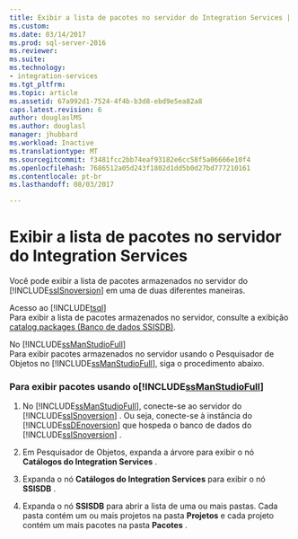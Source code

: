 ```yaml
---
title: Exibir a lista de pacotes no servidor do Integration Services | Microsoft Docs
ms.custom: 
ms.date: 03/14/2017
ms.prod: sql-server-2016
ms.reviewer: 
ms.suite: 
ms.technology:
- integration-services
ms.tgt_pltfrm: 
ms.topic: article
ms.assetid: 67a992d1-7524-4f4b-b3d8-ebd9e5ea82a8
caps.latest.revision: 6
author: douglaslMS
ms.author: douglasl
manager: jhubbard
ms.workload: Inactive
ms.translationtype: MT
ms.sourcegitcommit: f3481fcc2bb74eaf93182e6cc58f5a06666e10f4
ms.openlocfilehash: 7686512a05d243f1802d1dd5b0d27bd777210161
ms.contentlocale: pt-br
ms.lasthandoff: 08/03/2017

---
```

# <a name="view-the-list-of-packages-on-the-integration-services-server"></a>Exibir a lista de pacotes no servidor do Integration Services
  Você pode exibir a lista de pacotes armazenados no servidor do [!INCLUDE[ssISnoversion](../../includes/ssisnoversion-md.md)] em uma de duas diferentes maneiras.  
  
 Acesso ao [!INCLUDE[tsql](../../includes/tsql-md.md)]  
 Para exibir a lista de pacotes armazenados no servidor, consulte a exibição [catalog.packages &#40;Banco de dados SSISDB&#41;](../../integration-services/system-views/catalog-packages-ssisdb-database.md).  
  
 No [!INCLUDE[ssManStudioFull](../../includes/ssmanstudiofull-md.md)]  
 Para exibir pacotes armazenados no servidor usando o Pesquisador de Objetos no [!INCLUDE[ssManStudioFull](../../includes/ssmanstudiofull-md.md)], siga o procedimento abaixo.  
  
### <a name="to-view-packages-using-includessmanstudiofullincludesssmanstudiofull-mdmd"></a>Para exibir pacotes usando o[!INCLUDE[ssManStudioFull](../../includes/ssmanstudiofull-md.md)]  
  
1.  No [!INCLUDE[ssManStudioFull](../../includes/ssmanstudiofull-md.md)], conecte-se ao servidor do [!INCLUDE[ssISnoversion](../../includes/ssisnoversion-md.md)] . Ou seja, conecte-se à instância do [!INCLUDE[ssDEnoversion](../../includes/ssdenoversion-md.md)] que hospeda o banco de dados do [!INCLUDE[ssISnoversion](../../includes/ssisnoversion-md.md)] .  
  
2.  Em Pesquisador de Objetos, expanda a árvore para exibir o nó **Catálogos do Integration Services** .  
  
3.  Expanda o nó **Catálogos do Integration Services** para exibir o nó **SSISDB** .  
  
4.  Expanda o nó **SSISDB** para abrir a lista de uma ou mais pastas. Cada pasta contém um ou mais projetos na pasta **Projetos** e cada projeto contém um mais pacotes na pasta **Pacotes** .  
  
  

